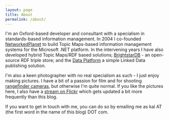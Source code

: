 ```yaml
---
layout: page
title: About
permalink: /about/
---
```


I'm an Oxford-based developer and consultant with a specialism in standards-based information management. In 2004
I co-founded [NetworkedPlanet](http://networkedplanet.com/) to build Topic Maps-based information management systems
for the Microsoft .NET platform. In the intervening years I have also developed hybrid Topic Maps/RDF based solutions;
[BrightstarDB](http://brightstardb.com/) - an open-source RDF triple store; and the [Data Platform](http://dataplatform.co.uk/)
a simple Linked Data publishing solution.

I'm also a keen photographer with no real specialism as such - I just enjoy making pictures. I have a bit of a passion 
for film and for shooting <a href="http://en.wikipedia.org/wiki/Rangefinder_camera">rangefinder cameras</a>, but 
otherwise I'm quite normal. If you like the pictures here, I also have a 
<a href="http://www.flickr.com/photos/fuzzed/">stream on Flickr</a> which gets updated a bit more frequently than this blog.

If you want to get in touch with me, you can do so by emailing me as kal AT (the first word in the name of this blog) DOT com.

